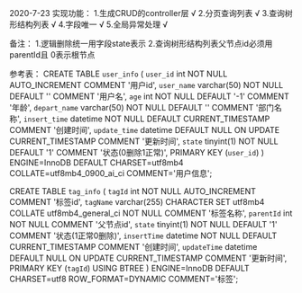 2020-7-23 实现功能：
1.生成CRUD的controller层 √
2.分页查询列表 √
3.查询树形结构列表 √
4.字段唯一 √
5.全局异常处理 √

备注：
1.逻辑删除统一用字段state表示
2.查询树形结构列表父节点id必须用parentId且 0表示根节点

参考表：
CREATE TABLE `user_info` (
  `user_id` int NOT NULL AUTO_INCREMENT COMMENT '用户id',
  `user_name` varchar(50) NOT NULL DEFAULT '' COMMENT '用户名',
  `age` int NOT NULL DEFAULT '-1' COMMENT '年龄',
  `depart_name` varchar(50) NOT NULL DEFAULT '' COMMENT '部门名称',
  `insert_time` datetime NOT NULL DEFAULT CURRENT_TIMESTAMP COMMENT '创建时间',
  `update_time` datetime DEFAULT NULL ON UPDATE CURRENT_TIMESTAMP COMMENT '更新时间',
  `state` tinyint(1) NOT NULL DEFAULT '1' COMMENT '状态(0删除1正常)',
  PRIMARY KEY (`user_id`)
) ENGINE=InnoDB  DEFAULT CHARSET=utf8mb4 COLLATE=utf8mb4_0900_ai_ci COMMENT='用户信息';

CREATE TABLE `tag_info` (
  `tagId` int NOT NULL AUTO_INCREMENT COMMENT '标签id',
  `tagName` varchar(255) CHARACTER SET utf8mb4 COLLATE utf8mb4_general_ci NOT NULL COMMENT '标签名称',
  `parentId` int NOT NULL COMMENT '父节点id',
  `state` tinyint(1) NOT NULL DEFAULT '1' COMMENT '状态(1正常0删除)',
  `insertTime` datetime NOT NULL DEFAULT CURRENT_TIMESTAMP COMMENT '创建时间',
  `updateTime` datetime DEFAULT NULL ON UPDATE CURRENT_TIMESTAMP COMMENT '更新时间',
  PRIMARY KEY (`tagId`) USING BTREE
) ENGINE=InnoDB DEFAULT CHARSET=utf8 ROW_FORMAT=DYNAMIC COMMENT='标签';
